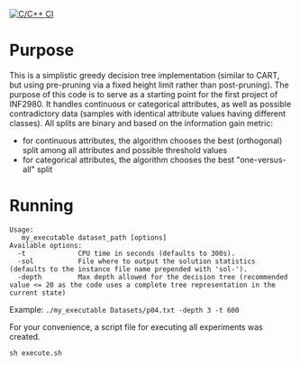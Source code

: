 
[![C/C++ CI](https://github.com/vidalt/Decision-Trees/actions/workflows/test-cpp.yml/badge.svg)](https://github.com/vidalt/Decision-Trees/actions/workflows/test-cpp.yml)

# Purpose

This is a simplistic greedy decision tree implementation (similar to CART, but using pre-pruning via a fixed height limit rather than post-pruning).
The purpose of this code is to serve as a starting point for the first project of INF2980.
It handles continuous or categorical attributes, as well as possible contradictory data (samples with identical attribute values having different classes).
All splits are binary and based on the information gain metric:
* for continuous attributes, the algorithm chooses the best (orthogonal) split among all attributes and possible threshold values
* for categorical attributes, the algorithm chooses the best "one-versus-all" split

# Running

```
Usage:
   my_executable dataset_path [options]
Available options:
  -t             CPU time in seconds (defaults to 300s).
  -sol           File where to output the solution statistics (defaults to the instance file name prepended with 'sol-').
  -depth         Max depth allowed for the decision tree (recommended value <= 20 as the code uses a complete tree representation in the current state)
```

Example: `./my_executable Datasets/p04.txt -depth 3 -t 600`


 For your convenience, a script file for executing all experiments was created.
 
 ``` 
 sh execute.sh
```
